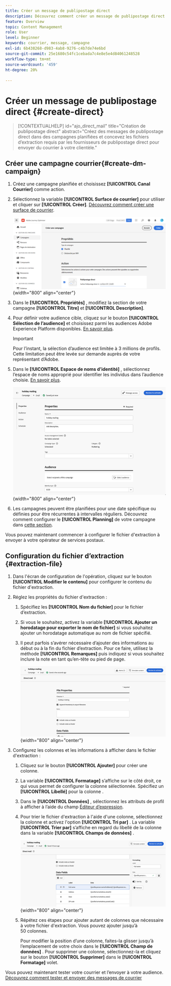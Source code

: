 ```yaml
---
title: Créer un message de publipostage direct
description: Découvrez comment créer un message de publipostage direct dans Journey Optimizer.
feature: Overview
topic: Content Management
role: User
level: Beginner
keywords: courrier, message, campagne
exl-id: 6b438268-d983-4ab8-9276-c4b7de74e6bd
source-git-commit: 25e1680c54fc1cebada7c4e8e5e4d84061248528
workflow-type: tm+mt
source-wordcount: '459'
ht-degree: 20%

---
```


# Créer un message de publipostage direct {#create-direct}

>[!CONTEXTUALHELP]
>id="ajo_direct_mail"
>title="Création de publipostage direct"
>abstract="Créez des messages de publipostage direct dans des campagnes planifiées et concevez les fichiers d’extraction requis par les fournisseurs de publipostage direct pour envoyer du courrier à votre clientèle."

## Créer une campagne courrier{#create-dm-campaign}

1. Créez une campagne planifiée et choisissez **[!UICONTROL Canal Courrier]** comme action.

1. Sélectionnez la variable **[!UICONTROL Surface de courrier]** pour utiliser et cliquer sur **[!UICONTROL Créer]**. [Découvrez comment créer une surface de courrier](direct-mail-configuration.md#direct-mail-surface).

   ![](assets/direct-mail-campaign.png){width="800" align="center"}

1. Dans le **[!UICONTROL Propriétés]** , modifiez la section de votre campagne **[!UICONTROL Titre]** et **[!UICONTROL Description]**.

1. Pour définir votre audience cible, cliquez sur le bouton **[!UICONTROL Sélection de l’audience]** et choisissez parmi les audiences Adobe Experience Platform disponibles. [En savoir plus](../audience/about-audiences.md).

   >[!IMPORTANT]
   >
   >Pour l’instant, la sélection d’audience est limitée à 3 millions de profils. Cette limitation peut être levée sur demande auprès de votre représentant d’Adobe.

1. Dans le **[!UICONTROL Espace de noms d’identité]** , sélectionnez l’espace de noms approprié pour identifier les individus dans l’audience choisie. [En savoir plus](../event/about-creating.md#select-the-namespace).

   ![](assets/direct-mail-campaign-properties.png){width="800" align="center"}

1. Les campagnes peuvent être planifiées pour une date spécifique ou définies pour être récurrentes à intervalles réguliers. Découvrez comment configurer le **[!UICONTROL Planning]** de votre campagne dans [cette section](../campaigns/create-campaign.md#schedule).

Vous pouvez maintenant commencer à configurer le fichier d&#39;extraction à envoyer à votre opérateur de services postaux.

## Configuration du fichier d’extraction {#extraction-file}

1. Dans l&#39;écran de configuration de l&#39;opération, cliquez sur le bouton **[!UICONTROL Modifier le contenu]** pour configurer le contenu du fichier d&#39;extraction.

1. Réglez les propriétés du fichier d&#39;extraction :

   1. Spécifiez les **[!UICONTROL Nom du fichier]** pour le fichier d’extraction.

   1. Si vous le souhaitez, activez la variable **[!UICONTROL Ajouter un horodatage pour exporter le nom de fichier]** si vous souhaitez ajouter un horodatage automatique au nom de fichier spécifié.

   1. Il peut parfois s’avérer nécessaire d’ajouter des informations au début ou à la fin du fichier d’extraction. Pour ce faire, utilisez la méthode **[!UICONTROL Remarques]** puis indiquez si vous souhaitez inclure la note en tant qu’en-tête ou pied de page.

      ![](assets/direct-mail-properties.png){width="800" align="center"}

1. Configurez les colonnes et les informations à afficher dans le fichier d&#39;extraction :

   1. Cliquez sur le bouton **[!UICONTROL Ajouter]** pour créer une colonne.

   1. La variable **[!UICONTROL Formatage]** s’affiche sur le côté droit, ce qui vous permet de configurer la colonne sélectionnée. Spécifiez un **[!UICONTROL Libellé]** pour la colonne .

   1. Dans le **[!UICONTROL Données]** , sélectionnez les attributs de profil à afficher à l’aide du champ [Éditeur d’expression](../personalization/personalization-build-expressions.md).

   1. Pour trier le fichier d&#39;extraction à l&#39;aide d&#39;une colonne, sélectionnez la colonne et activez l&#39;option **[!UICONTROL Tri par]** . La variable **[!UICONTROL Trier par]** s’affiche en regard du libellé de la colonne dans la variable **[!UICONTROL Champs de données]** .

      ![](assets/direct-mail-content.png){width="800" align="center"}

   1. Répétez ces étapes pour ajouter autant de colonnes que nécessaire à votre fichier d&#39;extraction. Vous pouvez ajouter jusqu’à 50 colonnes.

      Pour modifier la position d’une colonne, faites-la glisser jusqu’à l’emplacement de votre choix dans le **[!UICONTROL Champ de données]** . Pour supprimer une colonne, sélectionnez-la et cliquez sur le bouton **[!UICONTROL Supprimer]** dans le **[!UICONTROL Formatage]** volet.

Vous pouvez maintenant tester votre courrier et l’envoyer à votre audience. [Découvrez comment tester et envoyer des messages de courrier](test-send-direct-mail.md)
